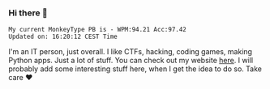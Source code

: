 ### Hi there 👋
<!-- PB START -->
```
My current MonkeyType PB is - WPM:94.21 Acc:97.42
Updated on: 16:20:12 CEST Time
```
<!-- PB END -->
I'm an IT person, just overall. I like CTFs, hacking, coding games, making Python apps. Just a lot of stuff.
You can check out my website [here](https://skill3472.github.io/).
I will probably add some interesting stuff here, when I get the idea to do so. Take care ❤️
